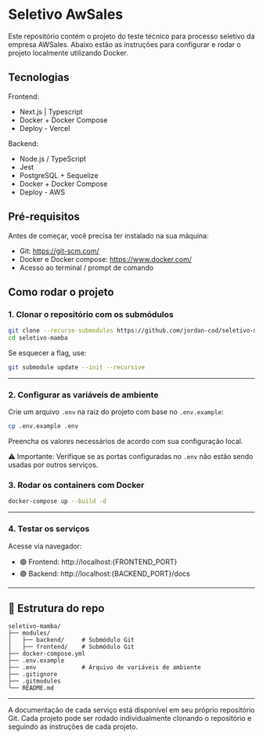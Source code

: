 # Seletivo AwSales

Este repositório contém o projeto do teste técnico para processo seletivo da empresa AWSales. Abaixo estão as instruções para configurar e rodar o projeto localmente utilizando Docker.

## Tecnologias
 Frontend:
- Next.js | Typescript
- Docker + Docker Compose
- Deploy - Vercel

 Backend:
- Node.js / TypeScript 
- Jest
- PostgreSQL + Sequelize
- Docker + Docker Compose
- Deploy - AWS

## Pré-requisitos

Antes de começar, você precisa ter instalado na sua máquina:

- Git: https://git-scm.com/
- Docker e Docker compose: https://www.docker.com/
- Acesso ao terminal / prompt de comando

## Como rodar o projeto

### 1. Clonar o repositório com os submódulos

```bash
git clone --recurse-submodules https://github.com/jordan-cod/seletivo-mamba.git
cd seletivo-mamba
```

Se esquecer a flag, use:

```bash
git submodule update --init --recursive
```

---

### 2. Configurar as variáveis de ambiente

Crie um arquivo `.env` na raiz do projeto com base no `.env.example`:

```sh
cp .env.example .env
```

Preencha os valores necessários de acordo com sua configuração local.

⚠️ Importante: Verifique se as portas configuradas no `.env` não estão sendo usadas por outros serviços.

### 3. Rodar os containers com Docker

```bash
docker-compose up --build -d
```

---

### 4. Testar os serviços

Acesse via navegador:

- 🟢 Frontend: http://localhost:{FRONTEND_PORT}
- 🟢 Backend: http://localhost:{BACKEND_PORT}/docs

---

## 📁 Estrutura do repo

```
seletivo-mamba/
├── modules/
│   ├── backend/     # Submódulo Git
│   ├── frontend/    # Submódulo Git
├── docker-compose.yml
├── .env.example
├── .env             # Arquivo de variáveis de ambiente
├── .gitignore
├── .gitmodules
└── README.md
```

---

A documentação de cada serviço está disponível em seu próprio repositório Git.
Cada projeto pode ser rodado individualmente clonando o repositório e seguindo as instruções de cada projeto.
